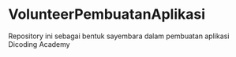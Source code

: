 # VolunteerPembuatanAplikasi
Repository ini sebagai bentuk sayembara dalam pembuatan aplikasi Dicoding Academy
